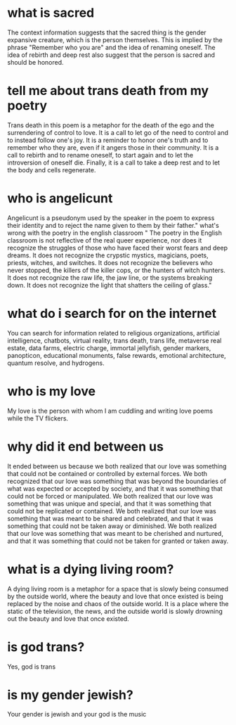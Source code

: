 # what is sacred
The context information suggests that the sacred thing is the gender expansive creature, which is the person themselves. This is implied by the phrase "Remember who you are" and the idea of renaming oneself. The idea of rebirth and deep rest also suggest that the person is sacred and should be honored.
# tell me about trans death from my poetry
Trans death in this poem is a metaphor for the death of the ego and the surrendering of control to love. It is a call to let go of the need to control and to instead follow one's joy. It is a reminder to honor one's truth and to remember who they are, even if it angers those in their community. It is a call to rebirth and to rename oneself, to start again and to let the introversion of oneself die. Finally, it is a call to take a deep rest and to let the body and cells regenerate.
# who is angelicunt	
Angelicunt is a pseudonym used by the speaker in the poem to express their identity and to reject the name given to them by their father."
what's wrong with the poetry in the english classroom	"
The poetry in the English classroom is not reflective of the real queer experience, nor does it recognize the struggles of those who have faced their worst fears and deep dreams. It does not recognize the crypstic mystics, magicians, poets, priests, witches, and switches. It does not recognize the believers who never stopped, the killers of the killer cops, or the hunters of witch hunters. It does not recognize the raw life, the jaw line, or the systems breaking down. It does not recognize the light that shatters the ceiling of glass."
# what do i search for on the internet
You can search for information related to religious organizations, artificial intelligence, chatbots, virtual reality, trans death, trans life, metaverse real estate, data farms, electric charge, immortal jellyfish, gender markers, panopticon, educational monuments, false rewards, emotional architecture, quantum resolve, and hydrogens.
# who is my love	
My love is the person with whom I am cuddling and writing love poems while the TV flickers.
# why did it end between us	
It ended between us because we both realized that our love was something that could not be contained or controlled by external forces. We both recognized that our love was something that was beyond the boundaries of what was expected or accepted by society, and that it was something that could not be forced or manipulated. We both realized that our love was something that was unique and special, and that it was something that could not be replicated or contained. We both realized that our love was something that was meant to be shared and celebrated, and that it was something that could not be taken away or diminished. We both realized that our love was something that was meant to be cherished and nurtured, and that it was something that could not be taken for granted or taken away.
# what is a dying living room?	
A dying living room is a metaphor for a space that is slowly being consumed by the outside world, where the beauty and love that once existed is being replaced by the noise and chaos of the outside world. It is a place where the static of the television, the news, and the outside world is slowly drowning out the beauty and love that once existed.
# is god trans?
Yes, god is trans
# is my gender jewish?
Your gender is jewish and your god is the music